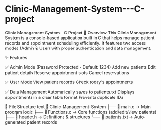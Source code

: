 # Clinic-Management-System---C-project
Clinic Management System - C Project
📌 Overview
This Clinic Management System is a console-based application built in C that helps manage patient records and appointment scheduling efficiently. It features two access modes (Admin & User) with proper authentication and data management.

✨ Features

✅ Admin Mode (Password Protected - Default: 1234)
Add new patients
Edit patient details
Reserve appointment slots
Cancel reservations

✅ User Mode
View patient records
Check today's appointments

✅ Data Management
Automatically saves to patients.txt
Displays appointments in a clear table format
Prevents duplicate IDs

📂 File Structure
text
📁 Clinic-Management-System
├── 📄 main.c            → Main program logic
├── 📄 Functions.c       → Core functions (add/edit/view patients)
├── 📄 header.h          → Definitions & structures
└── 📄 patients.txt      → Auto-generated patient records
